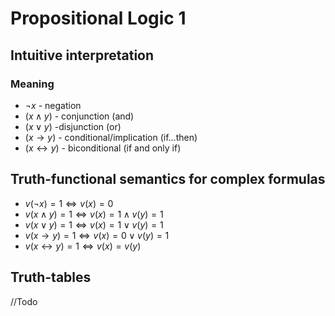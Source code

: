 # Propositional Logic 1

## Intuitive interpretation

### Meaning

- $\lnot x$ - negation
- $(x \land y)$ - conjunction (and)
- $(x \lor y)$ -disjunction (or)
- $(x \to y)$ - conditional/implication (if…then)
- $(x \leftrightarrow y)$ - biconditional (if and only if)

## Truth-functional semantics for complex formulas

- $v(\lnot x)=1 \iff v(x)=0$
- $v(x \land y)=1 \iff v(x)=1 \land v(y)=1$
- $v(x \lor y)=1 \iff v(x)=1 \lor v(y)=1$
- $v(x \to y)=1 \iff v(x)=0 \lor v(y)=1$
- $v(x \leftrightarrow y)=1 \iff v(x)=v(y)$

## Truth-tables

//Todo